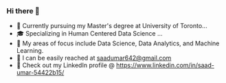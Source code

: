### Hi there 👋

<!--
**sumar001/sumar001** is a ✨ _special_ ✨ repository because its `README.md` (this file) appears on your GitHub profile.

Here are some ideas to get you started:
-->
- 🏫 Currently pursuing my Master's degree at University of Toronto...
- 🎓 Specializing in Human Centered Data Science ...
- 🧐 My areas of focus include Data Science, Data Analytics, and Machine Learning.
- 📩 I can be easily reached at saadumar642@gmail.com
- 🔗 Check out my LinkedIn profile @ https://www.linkedin.com/in/saad-umar-54422b15/

